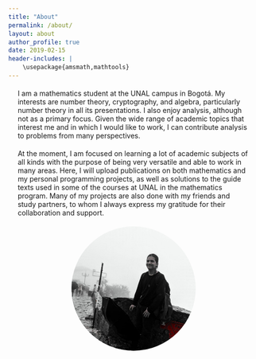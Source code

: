 ```yaml
---
title: "About"
permalink: /about/
layout: about
author_profile: true
date: 2019-02-15
header-includes: |
    \usepackage{amsmath,mathtools}
---
```


<script
  src="https://cdn.mathjax.org/mathjax/latest/MathJax.js?config=TeX-AMS-MML_HTMLorMML"
  type="text/javascript">
</script>

<div style="margin-left: 0.5cm;margin-right: 0.5cm;margin-bottom:0.5cm;margin-top:0.5cm;">
I am a mathematics student at the UNAL campus in Bogotá. My interests are number theory, cryptography, and algebra, particularly number theory in all its presentations. I also enjoy analysis, although not as a primary focus. Given the wide range of academic topics that interest me and in which I would like to work, I can contribute analysis to problems from many perspectives.


</div>


<div style="margin-left: 0.5cm;margin-right: 0.5cm;margin-bottom:0.5cm">

At the moment, I am focused on learning a lot of academic subjects of all kinds with the purpose of being very versatile and able to work in many areas. Here, I will upload publications on both mathematics and my personal programming projects, as well as solutions to the guide texts used in some of the courses at UNAL in the mathematics program. Many of my projects are also done with my friends and study partners, to whom I always express my gratitude for their collaboration and support.
</div>


<div style="width: 250px; height: 250px; border-radius: 50%; overflow: hidden; margin: 0 auto;">
  <img src="/assets/images/Avatar.jpg" alt="tu-imagen" style="width: 100%; height: 100%;">
</div>


